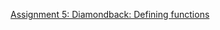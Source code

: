 [Assignment 5: Diamondback: Defining functions](https://course.ccs.neu.edu/cs4410sp21/hw_diamondback_assignment.html)
